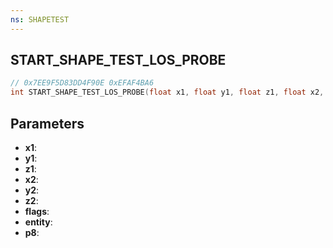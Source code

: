 ```yaml
---
ns: SHAPETEST
---
```

## START_SHAPE_TEST_LOS_PROBE

```c
// 0x7EE9F5D83DD4F90E 0xEFAF4BA6
int START_SHAPE_TEST_LOS_PROBE(float x1, float y1, float z1, float x2, float y2, float z2, int flags, Entity entity, int p8);
```

## Parameters
* **x1**:
* **y1**:
* **z1**:
* **x2**:
* **y2**:
* **z2**:
* **flags**:
* **entity**:
* **p8**:
